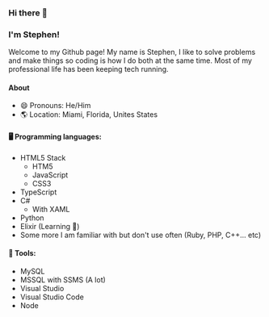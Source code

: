 

### Hi there 👋 
### I'm Stephen!

Welcome to my Github page! My name is Stephen, I like to solve problems and make things so coding is how I do both at the same time. 
Most of my professional life has been keeping tech running. 


#### About
- 😄 Pronouns: He/Him
- 🌎 Location: Miami, Florida, Unites States


#### 🖥️ Programming languages:
- HTML5 Stack
  - HTM5
  - JavaScript
  - CSS3
- TypeScript
- C# 
   - With XAML
- Python
- Elixir (Learning 🏫)
- Some more I am familiar with but don't use often (Ruby, PHP, C++... etc)

#### 🧰 Tools:
- MySQL
- MSSQL with SSMS (A lot)
- Visual Studio
- Visual Studio Code
- Node

